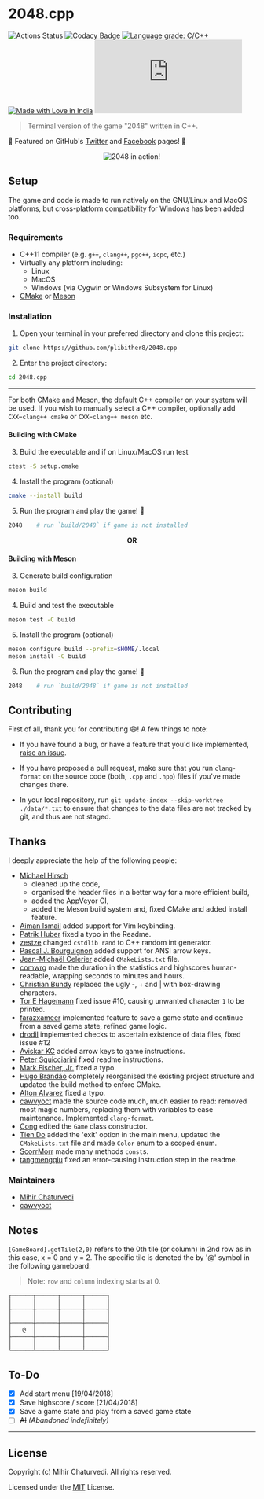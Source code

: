 # 2048.cpp

![Actions Status](https://github.com/plibither8/2048.cpp/workflows/ci/badge.svg)
[![Codacy Badge](https://api.codacy.com/project/badge/Grade/b37414d66e7d4146bf72a4a467fdc84d)](https://app.codacy.com/app/plibither8/2048.cpp?utm_source=github.com&utm_medium=referral&utm_content=plibither8/2048.cpp&utm_campaign=Badge_Grade_Dashboard)
[![Language grade: C/C++](https://img.shields.io/lgtm/grade/cpp/g/plibither8/2048.cpp.svg?logo=lgtm&logoWidth=18)](https://lgtm.com/projects/g/plibither8/2048.cpp/context:cpp)
[![Made with Love in India](https://madewithlove.org.in/badge.svg)](https://madewithlove.org.in/)
[![Run on Repl.it](https://repl.it/badge/github/plibither8/2048.cpp)](https://repl.it/github/plibither8/2048.cpp)

> Terminal version of the game "2048" written in C++.

:tada: Featured on GitHub's [Twitter](https://twitter.com/github/status/1017094930991370240) and [Facebook](https://www.facebook.com/GitHub/videos/1433491453419807/) pages! :tada:

<p align="center">
    <img align="center" alt="2048 in action!" src="assets/demo.gif"></img>
</p>

## Setup

The game and code is made to run natively on the GNU/Linux and MacOS platforms, but cross-platform compatibility for Windows has been added too.

### Requirements

* C++11 compiler (e.g. `g++`, `clang++`, `pgc++`, `icpc`, etc.)
* Virtually any platform including:
  * Linux
  * MacOS
  * Windows (via Cygwin or Windows Subsystem for Linux)
* [CMake](https://cmake.org/) or [Meson](https://mesonbuild.com/)

### Installation

1. Open your terminal in your preferred directory and clone this project:
```sh
git clone https://github.com/plibither8/2048.cpp
```
2. Enter the project directory:
```sh
cd 2048.cpp
```

---

For both CMake and Meson, the default C++ compiler on your system will be used.
If you wish to manually select a C++ compiler, optionally add `CXX=clang++ cmake` or `CXX=clang++ meson` etc.

#### Building with CMake

3. Build the executable and if on Linux/MacOS run test
```sh
ctest -S setup.cmake
```
4. Install the program (optional)
```sh
cmake --install build
```

5. Run the program and play the game! :tada:
```sh
2048    # run `build/2048` if game is not installed
```

<p align="center">
    <b>OR</b>
</p>

#### Building with Meson

3. Generate build configuration
```sh
meson build
```
4. Build and test the executable
```sh
meson test -C build
```
5. Install the program (optional)
```sh
meson configure build --prefix=$HOME/.local
meson install -C build
```

6. Run the program and play the game! :tada:
```sh
2048    # run `build/2048` if game is not installed
```

## Contributing

First of all, thank you for contributing :smile:! A few things to note:

* If you have found a bug, or have a feature that you'd like implemented, [raise an issue](https://github.com/plibither8/2048.cpp/issues).

* If you have proposed a pull request, make sure that you run `clang-format` on the source code (both, `.cpp` and `.hpp`) files if you've made changes there.

* In your local repository, run `git update-index --skip-worktree ./data/*.txt` to ensure that changes to the data files are not tracked by git, and thus are not staged.

## Thanks

I deeply appreciate the help of the following people:

* [Michael Hirsch](https://github.com/scivision)
  * cleaned up the code,
  * organised the header files in a better way for a more efficient build,
  * added the AppVeyor CI,
  * added the Meson build system and, fixed CMake and added install feature.
* [Aiman Ismail](https://github.com/pokgak) added support for Vim keybinding.
* [Patrik Huber](https://github.com/patrikhuber) fixed a typo in the Readme.
* [zestze](https://github.com/zestze) changed `cstdlib rand` to C++ random int generator.
* [Pascal J. Bourguignon](https://github.com/informatimago) added support for ANSI arrow keys.
* [Jean-Michaël Celerier](https://github.com/jcelerier) added `CMakeLists.txt` file.
* [comwrg](https://github.com/comwrg) made the duration in the statistics and highscores human-readable, wrapping seconds to minutes and hours.
* [Christian Bundy](https://github.com/christianbundy) replaced the ugly -, + and | with box-drawing characters.
* [Tor E Hagemann](https://github.com/hagemt) fixed issue #10, causing unwanted character `1` to be printed.
* [farazxameer](https://github.com/farazxameer) implemented feature to save a game state and continue from a saved game state, refined game logic.
* [drodil](https://github.com/drodil) implemented checks to ascertain existence of data files, fixed issue #12
* [Aviskar KC](https://github.com/aviskarkc10) added arrow keys to game instructions.
* [Peter Squicciarini](https://github.com/stripedpajamas) fixed readme instructions.
* [Mark Fischer, Jr.](https://github.com/flyingfisch) fixed a typo.
* [Hugo Brandão](https://github.com/jhugobb) completely reorganised the existing project structure and updated the build method to enfore CMake.
* [Alton Alvarez](https://github.com/mathematicalist) fixed a typo.
* [cawvyoct](https://github.com/cawvyoct) made the source code much, much easier to read: removed most magic numbers, replacing them with variables to ease maintenance. Implemented `clang-format`.
* [Cong](https://github.com/cxong) edited the `Game` class constructor.
* [Tien Do](https://github.com/tiendq) added the 'exit' option in the main menu, updated the `CMakeLists.txt` file and made `Color` enum to a scoped enum.
* [ScorrMorr](https://github.com/ScorrMorr) made many methods `const`s.
* [tangmengqiu](https://github.com/tangmengqiu) fixed an error-causing instruction step in the readme.

### Maintainers

* [Mihir Chaturvedi](https://github.com/plibither8)
* [cawvyoct](https://github.com/cawvyoct)

## Notes

`[GameBoard].getTile(2,0)` refers to the 0th tile (or column) in 2nd row as in this case, x = 0 and y = 2. The specific tile is denoted the by '@' symbol in the following gameboard:

> Note: `row` and `column` indexing starts at 0.

```plaintext
┌──────┬──────┬──────┬──────┐
│      │      │      │      │
├──────┼──────┼──────┼──────┤
│      │      │      │      │
├──────┼──────┼──────┼──────┤
│   @  │      │      │      │
├──────┼──────┼──────┼──────┤
│      │      │      │      │
└──────┴──────┴──────┴──────┘
```

## To-Do

- [x] Add start menu [19/04/2018]
- [x] Save highscore / score [21/04/2018]
- [x] Save a game state and play from a saved game state
- [ ] ~~AI~~ *(Abandoned indefinitely)*

---

## License

Copyright (c) Mihir Chaturvedi. All rights reserved.

Licensed under the [MIT](LICENSE) License.
